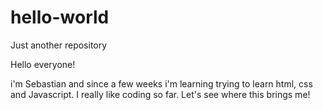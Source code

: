 # hello-world
Just another repository

Hello everyone!

i'm Sebastian and since a few weeks i'm learning trying to learn html, css and Javascript.
I really like coding so far. Let's see where this brings me!
